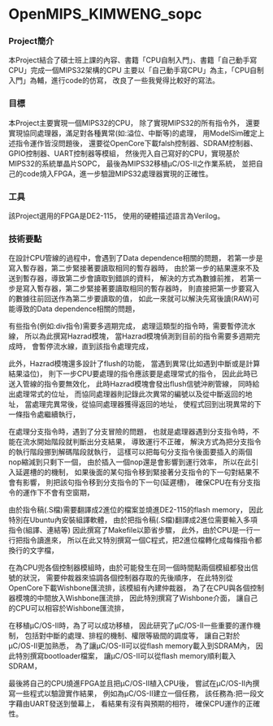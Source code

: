 # OpenMIPS_KIMWENG_sopc
### Project簡介
本Project結合了碩士班上課的內容、書籍「CPU自制入門」、書籍「自己動手寫CPU」完成一個MIPS32架構的CPU
主要以「自己動手寫CPU」為主，「CPU自制入門」為輔，進行code的仿寫，
改良了一些我覺得比較好的寫法。

### 目標
本Project主要實現一個MIPS32的CPU，
除了實現MIPS32的所有指令外，
還要實現協同處理器，滿足對各種異常(如:溢位、中斷等)的處理，
用ModelSim確定上述指令運作皆沒問題後，
還要從OpenCore下載falsh控制器、SDRAM控制器、GPIO控制器、UART控制器等模組，
然後兜入自己寫好的CPU，實現基於MIPS32的系統單晶片SOPC，
最後為MIPS32移植μC/OS-II之作業系統，
並把自己的code燒入FPGA，進一步驗證MIPS32處理器實現的正確性。

### 工具
該Project選用的FPGA是DE2-115，
使用的硬體描述語言為Verilog。

### 技術要點
在設計CPU管線的過程中，會遇到了Data dependence相關的問題，
若第一步是寫入暫存器，第二步緊接著要讀取相同的暫存器時，
由於第一步的結果還來不及送到暫存器，導致第二步會讀取到錯誤的資料，
解決的方式為數據前推，
若第一步是寫入暫存器，第二步緊接著要讀取相同的暫存器時，
則直接把第一步要寫入的數據往前回送作為第二步要讀取的值，
如此一來就可以解決先寫後讀(RAW)可能導致的Data dependence相關的問題，

有些指令(例如:div指令)需要多週期完成，
處理這類型的指令時，需要暫停流水線，
所以為此撰寫Hazrad模塊，
當Hazrad模塊偵測到目前的指令需要多週期完成時，
會暫停流水線，直到該指令處理完成，

此外，Hazrad模塊還多設計了flush的功能，
當遇到異常(比如遇到中斷或是計算結果溢位)，
則下一步CPU要處理的指令應該要是處理常式的指令，
因此此時已送入管線的指令要無效化，
此時Hazrad模塊會發出flush信號沖刷管線，
同時給出處理常式的位址，
而協同處理器則記錄此次異常的編號以及從中斷返回的地址，
當處理完異常後，從協同處理器獲得返回的地址，
使程式回到出現異常的下一條指令處繼續執行，

在處理分支指令時，遇到了分支冒險的問題，
也就是處理器遇到分支指令時，不能在流水開始階段就判斷出分支結果，
導致運行不正確，
解決方式為把分支指令的執行階段挪到解碼階段就執行，
這樣可以把每句分支指令後面要插入的兩個nop縮減到只剩下一個，
由於插入一個nop還是會影響到運行效率，
所以在此引入延遲槽的的機制，
如果後面的某句指令移到緊接著分支指令的下一句對結果不會有影響，
則把該句指令移到分支指令的下一句(延遲槽)，
確保CPU在有分支指令的運作下不會有空窗期，

由於指令稿(.S檔)需要翻譯成2進位的檔案並燒進DE2-115的flash memory，
因此特別在Ubuntu內安裝組譯軟體，
由於把指令稿(.S檔)翻譯成2進位需要輸入多項指令(組譯、連結等)
因此撰寫了Makefile以節省步驟，
此外，由於CPU是一行一行把指令讀進來，
所以在此又特別撰寫一個C程式，把2進位檔轉化成每條指令都換行的文字檔，

在為CPU兜各個控制器模組時，由於可能發生在同一個時間點兩個模組都發出信號的狀況，
需要仲裁器來協調各個控制器存取的先後順序，
在此特別從OpenCore下載Wishbone匯流排，該模組有內建仲裁器，
為了在CPU與各個控制器模塊的中間放入Wishbone匯流排，
因此特別撰寫了Wishbone介面，
讓自己的CPU可以相容於Wishbone匯流排，

在移植μC/OS-II時，為了可以成功移植，
因此研究了μC/OS-II一些重要的運作機制，
包括對中斷的處理、排程的機制、權限等級間的調度等，
讓自己對於μC/OS-II更加熟悉，
為了讓μC/OS-II可以從flash memory載入到SDRAM內，
因此特別撰寫bootloader檔案，
讓μC/OS-II可以從flash memory順利載入SDRAM，

最後將自己的CPU燒進FPGA並且把μC/OS-II植入CPU後，
嘗試在μC/OS-II內撰寫一些程式以驗證實作結果，
例如為μC/OS-II建立一個任務，
該任務為:把一段文字藉由UART發送到螢幕上，
看結果有沒有與預期的相符，
確保CPU運作的正確性。
